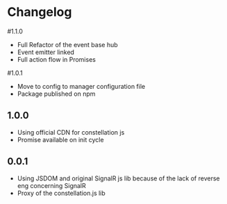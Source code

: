 # Changelog

#1.1.0
* Full Refactor of the event base hub
* Event emitter linked
* Full action flow in Promises

#1.0.1
* Move to config to manager configuration file
* Package published on npm

## 1.0.0
* Using official CDN for constellation js
* Promise available on init cycle

## 0.0.1

* Using JSDOM and original SignalR js lib because of the lack of reverse eng concerning SignalR
* Proxy of the constellation.js lib
